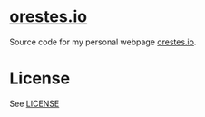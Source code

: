 [orestes.io](http://orestes.io)
===============

Source code for my personal webpage [orestes.io](http://orestes.io). 

# License
See [LICENSE](https://github.com/orestes/blog.orestes.io/blob/master/LICENSE)
